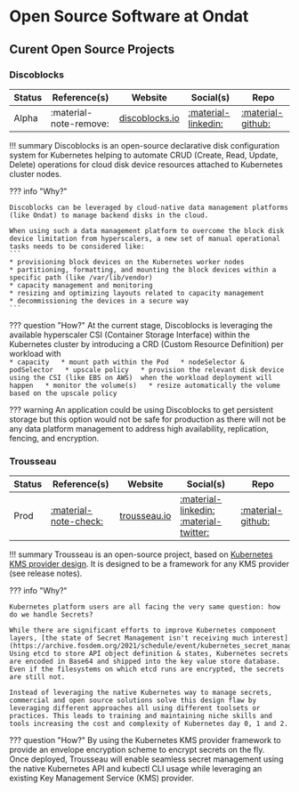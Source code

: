 # Open Source Software at Ondat

## Curent Open Source Projects

### Discoblocks

| Status | Reference(s) | Website | Social(s) | Repo |
|--------|--------------|---------|-----------|------|
| Alpha  | :material-note-remove: | [discoblocks.io](https://discoblocks.io) | [:material-linkedin:](https://www.linkedin.com/company/discoblocks-io) | [:material-github:](https://github.com/ondat/discoblocks) | 

!!! summary
    Discoblocks is an open-source declarative disk configuration system for Kubernetes helping to automate CRUD (Create, Read, Update, Delete) operations for cloud disk device resources attached to Kubernetes cluster nodes.

??? info "Why?"

    Discoblocks can be leveraged by cloud-native data management platforms (like Ondat) to manage backend disks in the cloud.

    When using such a data management platform to overcome the block disk device limitation from hyperscalers, a new set of manual operational tasks needs to be considered like:  
    ```
    * provisioning block devices on the Kubernetes worker nodes  
    * partitioning, formatting, and mounting the block devices within a specific path (like /var/lib/vendor)  
    * capacity management and monitoring  
    * resizing and optimizing layouts related to capacity management  
    * decommissioning the devices in a secure way  
    ```

??? question "How?"
    At the current stage, Discoblocks is leveraging the available hyperscaler CSI (Container Storage Interface) within the Kubernetes cluster by introducing a CRD (Custom Resource Definition) per workload with   
    ```
    * capacity  
    * mount path within the Pod  
    * nodeSelector & podSelector  
    * upscale policy  
    * provision the relevant disk device using the CSI (like EBS on AWS) 
      when the workload deployment will happen  
    * monitor the volume(s)  
    * resize automatically the volume based on the upscale policy  
    ```

??? warning 
    An application could be using Discoblocks to get persistent storage but this option would not be safe for production as there will not be any data platform management to address high availability, replication, fencing, and encryption.

### Trousseau

| Status | Reference(s) | Website | Social(s) | Repo |
|--------|--------------|---------|-----------|------|
| Prod  | [:material-note-check:](https://finance.yahoo.com/news/trousseau-open-source-project-made-141300025.html)| [trousseau.io](https://trousseau.io) | [:material-linkedin:](https://www.linkedin.com/company/trousseau-io) [:material-twitter:](https://twitter.com/trousseauio) | [:material-github:](https://github.com/ondat/trousseau) | 

!!! summary
    Trousseau is an open-source project, based on [Kubernetes KMS provider design](https://kubernetes.io/docs/tasks/administer-cluster/kms-provider/). It is designed to be a framework for any KMS provider (see release notes).

??? info "Why?"

    Kubernetes platform users are all facing the very same question: how do we handle Secrets?

    While there are significant efforts to improve Kubernetes component layers, [the state of Secret Management isn't receiving much interest](https://archive.fosdem.org/2021/schedule/event/kubernetes_secret_management/). Using etcd to store API object definition & states, Kubernetes secrets are encoded in Base64 and shipped into the key value store database. Even if the filesystems on which etcd runs are encrypted, the secrets are still not.

    Instead of leveraging the native Kubernetes way to manage secrets, commercial and open source solutions solve this design flaw by leveraging different approaches all using different toolsets or practices. This leads to training and maintaining niche skills and tools increasing the cost and complexity of Kubernetes day 0, 1 and 2.

??? question "How?"
    By using the Kubernetes KMS provider framework to provide an envelope encryption scheme to encrypt secrets on the fly.  
    Once deployed, Trousseau will enable seamless secret management using the native Kubernetes API and kubectl CLI usage while leveraging an existing Key Management Service (KMS) provider.
